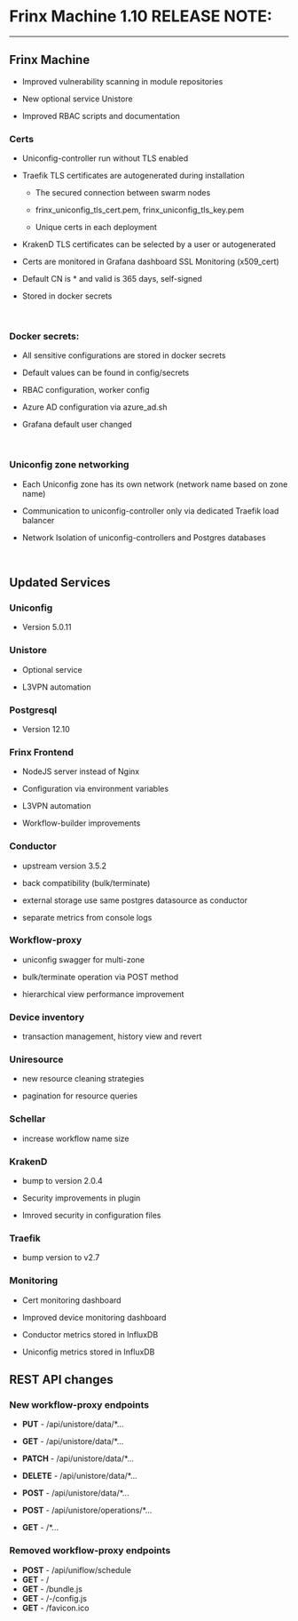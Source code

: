 # Frinx Machine 1.10 RELEASE NOTE:
-----------------
## Frinx Machine

- Improved vulnerability scanning in module repositories

- New optional service Unistore

- Improved RBAC scripts and documentation

### Certs

- Uniconfig-controller run without TLS enabled

- Traefik TLS certificates are autogenerated during installation

    * The secured connection between swarm nodes

    * frinx_uniconfig_tls_cert.pem, frinx_uniconfig_tls_key.pem

    * Unique certs in each deployment

- KrakenD TLS certificates can be selected by a user or autogenerated

- Certs are monitored in Grafana dashboard SSL Monitoring (x509_cert)

- Default CN is * and valid is 365 days, self-signed

- Stored in docker secrets

<br>

### Docker secrets:

- All sensitive configurations are stored in docker secrets

- Default values can be found in config/secrets

- RBAC configuration, worker config 

- Azure AD configuration via azure_ad.sh

- Grafana default user changed

<br>

### Uniconfig zone networking

- Each Uniconfig zone has its own network (network name based on zone name)

- Communication to uniconfig-controller only via dedicated Traefik load balancer

- Network Isolation of uniconfig-controllers and Postgres databases

<br>

## Updated Services

### Uniconfig

- Version 5.0.11

### Unistore

- Optional service 

- L3VPN automation 

### Postgresql

- Version 12.10

### Frinx Frontend

- NodeJS server instead of Nginx 

- Configuration via environment variables

- L3VPN automation

- Workflow-builder improvements

### Conductor

- upstream version 3.5.2

- back compatibility (bulk/terminate)

- external storage use same postgres datasource as conductor

- separate metrics from console logs

### Workflow-proxy

- uniconfig swagger for multi-zone 

- bulk/terminate operation via POST method

- hierarchical view performance improvement

### Device inventory

- transaction management, history view and revert

### Uniresource

- new resource cleaning strategies

- pagination for resource queries

### Schellar

- increase workflow name size

### KrakenD

- bump to version 2.0.4

- Security improvements in plugin

- Imroved security in configuration files

### Traefik

- bump version to v2.7

### Monitoring

- Cert monitoring dashboard

- Improved device monitoring dashboard

- Conductor metrics stored in InfluxDB

- Uniconfig metrics stored in InfluxDB

## REST API changes

### New workflow-proxy endpoints

*   **PUT** - /api/unistore/data/*...
*   **GET** - /api/unistore/data/*...
*   **PATCH** - /api/unistore/data/*...
*   **DELETE** - /api/unistore/data/*...
*   **POST** - /api/unistore/data/*...

*   **POST** - /api/unistore/operations/*...
*   **GET** - /*...

### Removed workflow-proxy endpoints

*   **POST** - /api/uniflow/schedule
*   **GET** - /
*   **GET** - /bundle.js
*   **GET** - /-/config.js
*   **GET** - /favicon.ico

